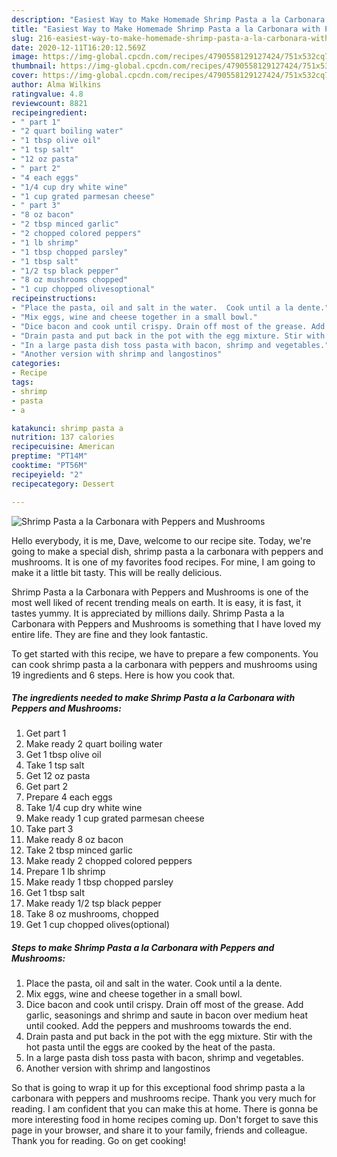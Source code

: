 ```yaml
---
description: "Easiest Way to Make Homemade Shrimp Pasta a la Carbonara with Peppers and Mushrooms"
title: "Easiest Way to Make Homemade Shrimp Pasta a la Carbonara with Peppers and Mushrooms"
slug: 216-easiest-way-to-make-homemade-shrimp-pasta-a-la-carbonara-with-peppers-and-mushrooms
date: 2020-12-11T16:20:12.569Z
image: https://img-global.cpcdn.com/recipes/4790558129127424/751x532cq70/shrimp-pasta-a-la-carbonara-with-peppers-and-mushrooms-recipe-main-photo.jpg
thumbnail: https://img-global.cpcdn.com/recipes/4790558129127424/751x532cq70/shrimp-pasta-a-la-carbonara-with-peppers-and-mushrooms-recipe-main-photo.jpg
cover: https://img-global.cpcdn.com/recipes/4790558129127424/751x532cq70/shrimp-pasta-a-la-carbonara-with-peppers-and-mushrooms-recipe-main-photo.jpg
author: Alma Wilkins
ratingvalue: 4.8
reviewcount: 8821
recipeingredient:
- " part 1"
- "2 quart boiling water"
- "1 tbsp olive oil"
- "1 tsp salt"
- "12 oz pasta"
- " part 2"
- "4 each eggs"
- "1/4 cup dry white wine"
- "1 cup grated parmesan cheese"
- " part 3"
- "8 oz bacon"
- "2 tbsp minced garlic"
- "2 chopped colored peppers"
- "1 lb shrimp"
- "1 tbsp chopped parsley"
- "1 tbsp salt"
- "1/2 tsp black pepper"
- "8 oz mushrooms chopped"
- "1 cup chopped olivesoptional"
recipeinstructions:
- "Place the pasta, oil and salt in the water.  Cook until a la dente."
- "Mix eggs, wine and cheese together in a small bowl."
- "Dice bacon and cook until crispy. Drain off most of the grease. Add garlic, seasonings and shrimp and saute in bacon over medium heat until cooked. Add the peppers and  mushrooms towards the end."
- "Drain pasta and put back in the pot with the egg mixture. Stir with the hot pasta until the eggs are cooked by the heat of the pasta."
- "In a large pasta dish toss pasta with bacon, shrimp and vegetables."
- "Another version with shrimp and langostinos"
categories:
- Recipe
tags:
- shrimp
- pasta
- a

katakunci: shrimp pasta a 
nutrition: 137 calories
recipecuisine: American
preptime: "PT14M"
cooktime: "PT56M"
recipeyield: "2"
recipecategory: Dessert

---
```



![Shrimp Pasta a la Carbonara with Peppers and Mushrooms](https://img-global.cpcdn.com/recipes/4790558129127424/751x532cq70/shrimp-pasta-a-la-carbonara-with-peppers-and-mushrooms-recipe-main-photo.jpg)

Hello everybody, it is me, Dave, welcome to our recipe site. Today, we're going to make a special dish, shrimp pasta a la carbonara with peppers and mushrooms. It is one of my favorites food recipes. For mine, I am going to make it a little bit tasty. This will be really delicious.

Shrimp Pasta a la Carbonara with Peppers and Mushrooms is one of the most well liked of recent trending meals on earth. It is easy, it is fast, it tastes yummy. It is appreciated by millions daily. Shrimp Pasta a la Carbonara with Peppers and Mushrooms is something that I have loved my entire life. They are fine and they look fantastic.




To get started with this recipe, we have to prepare a few components. You can cook shrimp pasta a la carbonara with peppers and mushrooms using 19 ingredients and 6 steps. Here is how you cook that.

<!--inarticleads1-->

##### The ingredients needed to make Shrimp Pasta a la Carbonara with Peppers and Mushrooms:

1. Get  part 1
1. Make ready 2 quart boiling water
1. Get 1 tbsp olive oil
1. Take 1 tsp salt
1. Get 12 oz pasta
1. Get  part 2
1. Prepare 4 each eggs
1. Take 1/4 cup dry white wine
1. Make ready 1 cup grated parmesan cheese
1. Take  part 3
1. Make ready 8 oz bacon
1. Take 2 tbsp minced garlic
1. Make ready 2 chopped colored peppers
1. Prepare 1 lb shrimp
1. Make ready 1 tbsp chopped parsley
1. Get 1 tbsp salt
1. Make ready 1/2 tsp black pepper
1. Take 8 oz mushrooms, chopped
1. Get 1 cup chopped olives(optional)




<!--inarticleads2-->

##### Steps to make Shrimp Pasta a la Carbonara with Peppers and Mushrooms:

1. Place the pasta, oil and salt in the water.  Cook until a la dente.
1. Mix eggs, wine and cheese together in a small bowl.
1. Dice bacon and cook until crispy. Drain off most of the grease. Add garlic, seasonings and shrimp and saute in bacon over medium heat until cooked. Add the peppers and  mushrooms towards the end.
1. Drain pasta and put back in the pot with the egg mixture. Stir with the hot pasta until the eggs are cooked by the heat of the pasta.
1. In a large pasta dish toss pasta with bacon, shrimp and vegetables.
1. Another version with shrimp and langostinos




So that is going to wrap it up for this exceptional food shrimp pasta a la carbonara with peppers and mushrooms recipe. Thank you very much for reading. I am confident that you can make this at home. There is gonna be more interesting food in home recipes coming up. Don't forget to save this page in your browser, and share it to your family, friends and colleague. Thank you for reading. Go on get cooking!
